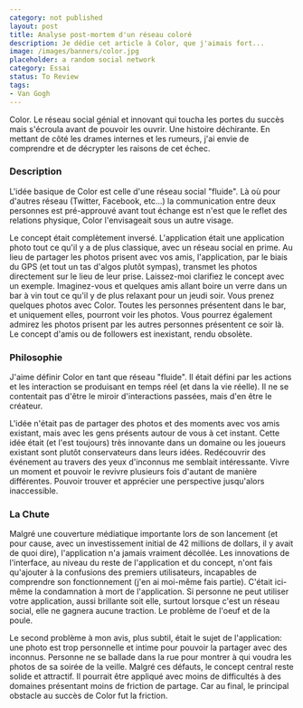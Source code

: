 ```yaml
---
category: not published
layout: post
title: Analyse post-mortem d'un réseau coloré
description: Je dédie cet article à Color, que j'aimais fort...
image: /images/banners/color.jpg
placeholder: a random social network
category: Essai
status: To Review
tags:
- Van Gogh
---
```


Color. Le réseau social génial et innovant qui toucha les portes du succès mais s'écroula avant de pouvoir les ouvrir. Une histoire déchirante.
En mettant de côté les drames internes et les rumeurs, j'ai envie de comprendre et de décrypter les raisons de cet échec.

### Description

L'idée basique de Color est celle d'une réseau social "fluide". Là où pour d'autres réseau (Twitter, Facebook, etc...) la communication entre deux personnes est pré-approuvé avant tout échange est n'est que le reflet des relations physique, Color l'envisageait sous un autre visage.

Le concept était complètement inversé. L'application était une application photo tout ce qu'il y a de plus classique, avec un réseau social en prime. Au lieu de partager les photos prisent avec vos amis, l'application, par le biais du GPS (et tout un tas d'algos plutôt sympas), transmet les photos directement sur le lieu de leur prise. Laissez-moi clarifiez le concept avec un exemple.
Imaginez-vous et quelques amis allant boire un verre dans un bar à vin tout ce qu'il y de plus relaxant pour un jeudi soir. Vous prenez quelques photos avec Color. Toutes les personnes présentent dans le bar, et uniquement elles, pourront voir les photos. Vous pourrez également admirez les photos prisent par les autres personnes présentent ce soir là. Le concept d'amis ou de followers est inexistant, rendu obsolète.

### Philosophie

J'aime définir Color en tant que réseau "fluide". Il était défini par les actions et les interaction se produisant en temps réel (et dans la vie réelle). Il ne se contentait pas d'être le miroir d'interactions passées, mais d'en être le créateur.

L'idée n'était pas de partager des photos et des moments avec vos amis existant, mais avec les gens présents autour de vous à cet instant. Cette idée était (et l'est toujours) très innovante dans un domaine ou les joueurs existant sont plutôt conservateurs dans leurs idées.
Redécouvrir des événement au travers des yeux d'inconnus me semblait intéressante. Vivre un moment et pouvoir le revivre plusieurs fois d'autant de manière différentes. Pouvoir trouver et apprécier une perspective jusqu'alors inaccessible.

### La Chute

Malgré une couverture médiatique importante lors de son lancement (et pour cause, avec un investissement initial de 42 millions de dollars, il y avait de quoi dire), l'application n'a jamais vraiment décollée. Les innovations de l'interface, au niveau du reste de l'application et du concept, n'ont fais qu'ajouter à la confusions des premiers utilisateurs, incapables de comprendre son fonctionnement (j'en ai moi-même fais partie).
C'était ici-même la condamnation à mort de l'application. Si personne ne peut utiliser votre application, aussi brillante soit elle, surtout lorsque c'est un réseau social, elle ne gagnera aucune traction. Le problème de l'oeuf et de la poule.

Le second problème à mon avis, plus subtil, était le sujet de l'application: une photo est trop personnelle et intime pour pouvoir la partager avec des inconnus. Personne ne se ballade dans la rue pour montrer à qui voudra les photos de sa soirée de la veille. 
Malgré ces défauts, le concept central reste solide et attractif. Il pourrait être appliqué avec moins de difficultés à des domaines présentant moins de friction de partage. 
Car au final, le principal obstacle au succès de Color fut la friction.

